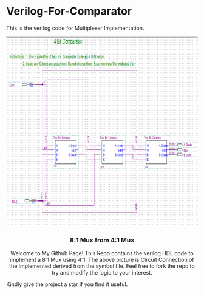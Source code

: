# Verilog-For-Comparator

This is the verilog code for Multiplexer Implementation.

<p align="center">
  <a>
    <img src="comp-pic1.png" alt="Logo" width="900" height="500">
  </a>

  <h3 align="center">8:1 Mux from 4:1 Mux</h3>

  <p align="center">
    Welcome to My Github Page!
     This Repo contains the verilog HDL code to implement a 8:1 Mux using 4:1.
     The above picture is Circuit Connection of the implemented derived from the symbol file.
     Feel free to fork the repo to try and modify the logic to your interest.
     
  Kindly give the project a  star if you find it useful.
    
  </p>
</p>
